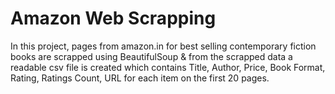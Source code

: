 # Amazon Web Scrapping

In this project, pages from amazon.in for best selling contemporary fiction books are scrapped using BeautifulSoup & from the scrapped data a readable csv file is created which contains Title, Author, Price, Book Format, Rating, Ratings Count, URL for each item on the first 20 pages.
